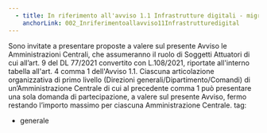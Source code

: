 ```yaml
---
  - title: In riferimento all'avviso 1.1 Infrastrutture digitali - migrazione PSN - PAC Pilota,quali enti della PA possono presentare domanda per accedere al finanziamento dall'Avviso 1.1?
    anchorLink: 002_Inriferimentoallavviso11Infrastrutturedigital
---
```


Sono invitate a presentare proposte a valere sul presente Avviso le Amministrazioni Centrali, che assumeranno il ruolo di Soggetti Attuatori di cui all’art. 9 del DL 77/2021 convertito con L.108/2021, riportate all'interno tabella all'art. 4 comma 1 dell'Avviso 1.1. Ciascuna articolazione organizzativa di primo livello (Direzioni generali/Dipartimento/Comandi) di un’Amministrazione Centrale di cui al precedente comma 1 può presentare una sola domanda di partecipazione, a valere sul presente Avviso, fermo restando l’importo massimo per ciascuna Amministrazione Centrale. 
tag:
- generale
